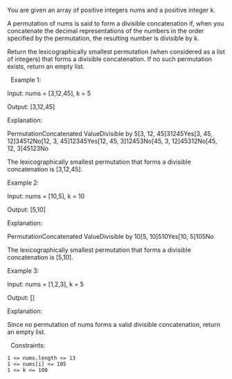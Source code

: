 You are given an array of positive integers nums and a positive integer k.

A permutation of nums is said to form a divisible concatenation if, when you concatenate the decimal representations of the numbers in the order specified by the permutation, the resulting number is divisible by k.

Return the lexicographically smallest permutation (when considered as a list of integers) that forms a divisible concatenation. If no such permutation exists, return an empty list.

 
Example 1:


Input: nums = [3,12,45], k = 5

Output: [3,12,45]

Explanation:

PermutationConcatenated ValueDivisible by 5[3, 12, 45]31245Yes[3, 45, 12]34512No[12, 3, 45]12345Yes[12, 45, 3]12453No[45, 3, 12]45312No[45, 12, 3]45123No

The lexicographically smallest permutation that forms a divisible concatenation is [3,12,45].


Example 2:


Input: nums = [10,5], k = 10

Output: [5,10]

Explanation:

PermutationConcatenated ValueDivisible by 10[5, 10]510Yes[10, 5]105No

The lexicographically smallest permutation that forms a divisible concatenation is [5,10].


Example 3:


Input: nums = [1,2,3], k = 5

Output: []

Explanation:

Since no permutation of nums forms a valid divisible concatenation, return an empty list.


 
Constraints:


	1 <= nums.length <= 13
	1 <= nums[i] <= 105
	1 <= k <= 100

